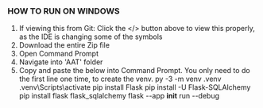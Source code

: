 ### HOW TO RUN ON WINDOWS ###
1. If viewing this from Git: Click the </> button above to view this properly, as the IDE is changing some of the symbols
2. Download the entire Zip file
3. Open Command Prompt
4. Navigate into 'AAT' folder
5. Copy and paste the below into Command Prompt. You only need to do the first line one time, to create the venv.
    py -3 -m venv .venv
    .venv\Scripts\activate
    pip install Flask
    pip install -U Flask-SQLAlchemy
    pip install flask flask_sqlalchemy
    flask --app __init__ run --debug